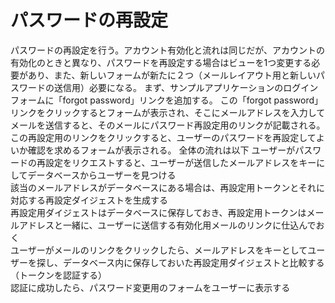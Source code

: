 # パスワードの再設定

パスワードの再設定を行う。アカウント有効化と流れは同じだが、アカウントの有効化のときと異なり、パスワードを再設定する場合はビューを1つ変更する必要があり、また、新しいフォームが新たに２つ（メールレイアウト用と新しいパスワードの送信用）必要になる。
まず、サンプルアプリケーションのログインフォームに「forgot password」リンクを追加する。
この「forgot password」リンクをクリックするとフォームが表示され、そこにメールアドレスを入力してメールを送信すると、そのメールにパスワード再設定用のリンクが記載される。
この再設定用のリンクをクリックすると、ユーザーのパスワードを再設定してよいか確認を求めるフォームが表示される。
全体の流れは以下
ユーザーがパスワードの再設定をリクエストすると、ユーザーが送信したメールアドレスをキーにしてデータベースからユーザーを見つける<br>
該当のメールアドレスがデータベースにある場合は、再設定用トークンとそれに対応する再設定ダイジェストを生成する<br>
再設定用ダイジェストはデータベースに保存しておき、再設定用トークンはメールアドレスと一緒に、ユーザーに送信する有効化用メールのリンクに仕込んでおく<br>
ユーザーがメールのリンクをクリックしたら、メールアドレスをキーとしてユーザーを探し、データベース内に保存しておいた再設定用ダイジェストと比較する（トークンを認証する）<br>
認証に成功したら、パスワード変更用のフォームをユーザーに表示する<br>
